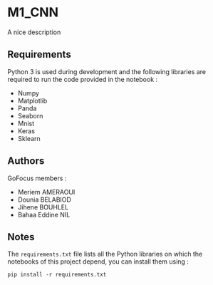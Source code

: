 # M1_CNN
A nice description

## Requirements
Python 3 is used during development and the following libraries are required to run the code provided in the notebook :
* Numpy
* Matplotlib
* Panda
* Seaborn
* Mnist
* Keras
* Sklearn

## Authors
GoFocus members :
* Meriem AMERAOUI
* Dounia BELABIOD
* Jihene BOUHLEL
* Bahaa Eddine NIL

## Notes
The `requirements.txt` file lists all the Python libraries on which the notebooks of this project depend, you can install them using :
```
pip install -r requirements.txt
```